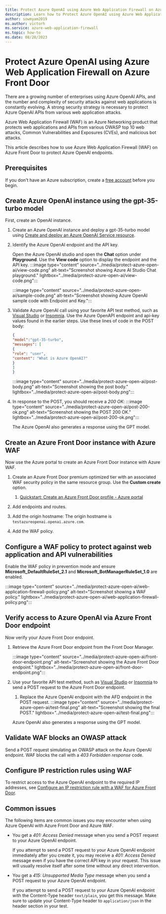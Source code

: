 ```yaml
---
title: Protect Azure OpenAI using Azure Web Application Firewall on Azure Front Door
description: Learn how to Protect Azure OpenAI using Azure Web Application Firewall on Azure Front Door
author: sowmyam2019
ms.author: victorh
ms.service: azure-web-application-firewall
ms.topic: how-to
ms.date: 08/28/2023
---
```


# Protect Azure OpenAI using Azure Web Application Firewall on Azure Front Door

There are a growing number of enterprises using Azure OpenAI APIs, and the number and complexity of security attacks against web applications is constantly evolving. A strong security strategy is necessary to protect Azure OpenAI APIs from various web application attacks.

Azure Web Application Firewall (WAF) is an Azure Networking product that protects web applications and APIs from various OWASP top 10 web attacks, Common Vulnerabilities and Exposures (CVEs), and malicious bot attacks.

This article describes how to use Azure Web Application Firewall (WAF) on Azure Front Door to protect Azure OpenAI endpoints.

## Prerequisites

If you don't have an Azure subscription, create a [free account](https://azure.microsoft.com/free/?WT.mc_id=A261C142F) before you begin.


## Create Azure OpenAI instance using the gpt-35-turbo model
First, create an OpenAI instance.


1. Create an Azure OpenAI instance and deploy a gpt-35-turbo model using [Create and deploy an Azure OpenAI Service resource](/azure/ai-services/openai/how-to/create-resource).
1. Identify the Azure OpenAI endpoint and the API key.

   Open the Azure OpenAI studio and open the **Chat** option under **Playground**.
   Use the **View code** option to display the endpoint and the API key.
   :::image type="content" source="../media/protect-azure-open-ai/view-code.png" alt-text="Screenshot showing Azure AI Studio Chat playground." lightbox="../media/protect-azure-open-ai/view-code.png":::
   <br>

   :::image type="content" source="../media/protect-azure-open-ai/sample-code.png" alt-text="Screenshot showing Azure OpenAI sample code with Endpoint and Key.":::

1. Validate Azure OpenAI call using your favorite API test method, such as [Visual Studio](/aspnet/core/test/http-files) or [Insomnia](https://insomnia.rest/).
   Use the Azure OpenAPI endpoint and api-key values found in the earlier steps.
   Use these lines of code in the POST body:

   ```json
   {
   "model":"gpt-35-turbo",
   "messages": [
   {
   "role": "user",
   "content": "What is Azure OpenAI?"
   }
   ]
   }

   ```
   :::image type="content" source="../media/protect-azure-open-ai/post-body.png" alt-text="Screenshot showing the post body." lightbox="../media/protect-azure-open-ai/post-body.png":::
1. In response to the POST, you should receive a *200 OK*:
   :::image type="content" source="../media/protect-azure-open-ai/post-200-ok.png" alt-text="Screenshot showing the POST 200 OK." lightbox="../media/protect-azure-open-ai/post-200-ok.png":::

   The Azure OpenAI also generates a response using the GPT model.

## Create an Azure Front Door instance with Azure WAF

Now use the Azure portal to create an Azure Front Door instance with Azure WAF.

1. Create an Azure Front Door premium optimized tier with an associated WAF security policy in the same resource group. Use the **Custom create** option.

   1. [Quickstart: Create an Azure Front Door profile - Azure portal](../../frontdoor/create-front-door-portal.md#create-a-front-door-for-your-application)
1. Add endpoints and routes.
1. Add the origin hostname: The origin hostname is `testazureopenai.openai.azure.com`.
1. Add the WAF policy.


## Configure a WAF policy to protect against web application and API vulnerabilities

Enable the WAF policy in prevention mode and ensure **Microsoft_DefaultRuleSet_2.1** and **Microsoft_BotManagerRuleSet_1.0** are enabled.

:::image type="content" source="../media/protect-azure-open-ai/web-application-firewall-policy.png" alt-text="Screenshot showing a WAF policy." lightbox="../media/protect-azure-open-ai/web-application-firewall-policy.png":::

## Verify access to Azure OpenAI via Azure Front Door endpoint

Now verify your Azure Front Door endpoint.

1. Retrieve the Azure Front Door endpoint from the Front Door Manager.

   :::image type="content" source="../media/protect-azure-open-ai/front-door-endpoint.png" alt-text="Screenshot showing the Azure Front Door endpoint." lightbox="../media/protect-azure-open-ai/front-door-endpoint.png":::
2. Use your favorite API test method, such as [Visual Studio](/aspnet/core/test/http-files) or [Insomnia](https://insomnia.rest/) to send a POST request to the Azure Front Door endpoint.
   1. Replace the Azure OpenAI endpoint with the AFD endpoint in the POST request.
   :::image type="content" source="../media/protect-azure-open-ai/test-final.png" alt-text="Screenshot showing the final POST." lightbox="../media/protect-azure-open-ai/test-final.png":::

   Azure OpenAI also generates a response using the GPT model.

## Validate WAF blocks an OWASP attack

Send a POST request simulating an OWASP attack on the Azure OpenAI endpoint. WAF blocks the call with a *403 Forbidden response* code.

## Configure IP restriction rules using WAF

To restrict access to the Azure OpenAI endpoint to the required IP addresses, see [Configure an IP restriction rule with a WAF for Azure Front Door](waf-front-door-configure-ip-restriction.md).

## Common issues

The following items are common issues you may encounter when using Azure OpenAI with Azure Front Door and Azure WAF.

- You get a *401: Access Denied* message when you send a POST request to your Azure OpenAI endpoint.

   If you attempt to send a POST request to your Azure OpenAI endpoint immediately after you create it, you may receive a *401: Access Denied* message even if you have the correct API key in your request. This issue will usually resolve itself after some time without any direct intervention.

- You get a *415: Unsupported Media Type* message when you send a POST request to your Azure OpenAI endpoint.

   If you attempt to send a POST request to your Azure OpenAI endpoint with the Content-Type header `text/plain`, you get this message. Make sure to update your Content-Type header to `application/json` in the header section in your test.
